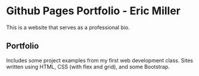 # Github Pages Portfolio - Eric Miller 
This is a website that serves as a professional bio.

## Portfolio 
Includes some project examples from my first web development class. Sites written using HTML, CSS (with flex and grid), and some Bootstrap.